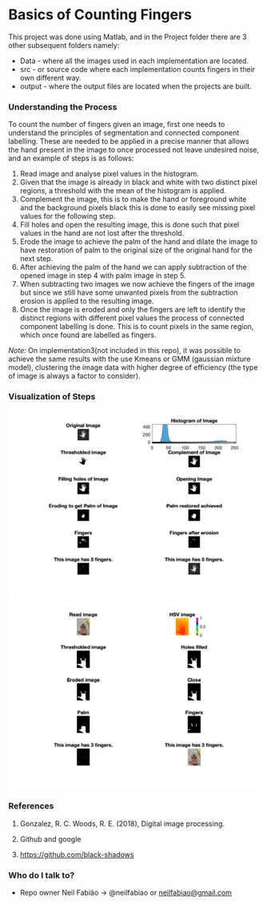 # Basics of Counting Fingers #

This project was done using Matlab, and in the Project folder there are 3 other subsequent folders namely:

* Data - where all the images used in each implementation are located.
* src - or source code where each implementation counts fingers in their own different way. 
* output - where the output files are located when the projects are built. 

### Understanding the Process ###

To count the number of fingers given an image, first one needs to understand the principles of segmentation and connected component labelling. These are needed to be applied in a precise manner that allows the hand present in the image to once processed not leave undesired noise, and an example of steps is as follows:

1. Read image and analyse pixel values in the histogram.
2. Given that the image is already in black and white with two distinct pixel regions, a threshold with the mean of the histogram is applied.
3. Complement the image, this is to make the hand or foreground white and the background pixels black this is done to easily see missing pixel values for the following step.
4. Fill holes and open the resulting image, this is done such that pixel values in the hand are not lost after the threshold.
5. Erode the image to achieve the palm of the hand and dilate the image to have restoration of palm to the original size of the original hand for the next step.
6. After achieving the palm of the hand we can apply subtraction of the opened image in step 4 with palm image in step 5.
7. When subtracting two images we now achieve the fingers of the image but since we still have some unwanted pixels from the subtraction erosion is applied to the resulting image.
8. Once the image is eroded and only the fingers are left to identify the distinct regions with different pixel values the process of connected component labelling is done. This is to count pixels in the same region, which once found are labelled as fingers.

*Note:* On implementation3(not included in this repo), it was possible to achieve the same results with the use Kmeans or GMM (gaussian mixture model), clustering the image data with higher degree of efficiency (the type of image is always a factor to consider).

### Visualization of Steps ###

![alt-text-1](/Project/output/Implementation0.png) ![alt-text-2](/Project/output/Implementation2.png)

### References

1. Gonzalez, R. C. Woods, R. E. (2018), Digital image processing.

2. Github and google

3. https://github.com/black-shadows

### Who do I talk to? ###

* Repo owner Neil Fabião -> @neilfabiao or neilfabiao@gmail.com


<!-- Primary Meta Tags -->
<title>Counting Fingers DIP</title>
<meta name="title" content="Counting Fingers DIP">
<meta name="description" content="Learning how a 🖥 counts fingers in my 🖐🏾 using digital image processing principles !">

<!-- Open Graph -->
<meta property="og:title" content="Counting Fingers DIP" />
<meta property="og:url" content="https://github.com/NeilFabiao/Counting-Fingers-DIP" />
<meta property="og:description" content="Learning how a 🖥 counts fingers in my 🖐🏾 using digital image processing principles !">
<meta property="og:image" content="/Project/output/extradesign.png">
<meta property="og:type" content="article" />


<!-- Extra -->
<meta property="og:locale" content="en_GB" />
<meta property="og:locale:alternate" content="fr_FR" />
<meta property="og:locale:alternate" content="es_ES" />

